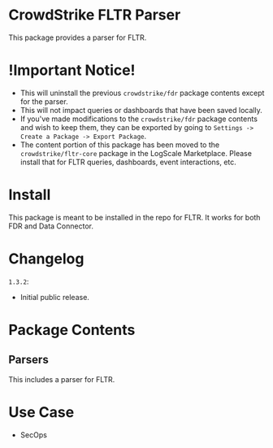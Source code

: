 # CrowdStrike FLTR Parser

This package provides a parser for FLTR.

# !Important Notice!

- This will uninstall the previous `crowdstrike/fdr` package contents except for the parser. 
- This will not impact queries or dashboards that have been saved locally.
- If you've made modifications to the `crowdstrike/fdr` package contents and wish to keep them, they can be exported by going to `Settings -> Create a Package -> Export Package`.
- The content portion of this package has been moved to the `crowdstrike/fltr-core` package in the LogScale Marketplace. Please install that for FLTR queries, dashboards, event interactions, etc. 

# Install

This package is meant to be installed in the repo for FLTR. It works for both FDR and Data Connector. 

# Changelog

`1.3.2`:

- Initial public release. 

# Package Contents

## Parsers

This includes a parser for FLTR.

# Use Case

- SecOps

